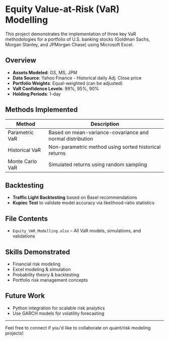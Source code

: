 # Equity Value-at-Risk (VaR) Modelling

This project demonstrates the implementation of three key VaR methodologies for a portfolio of U.S. banking stocks (Goldman Sachs, Morgan Stanley, and JPMorgan Chase) using Microsoft Excel.

## Overview

- **Assets Modeled**: GS, MS, JPM
- **Data Source**: Yahoo Finance - Historical daily Adj. Close price
- **Portfolio Weights**: Equal-weighted (can be adjusted)
- **VaR Confidence Levels**: 99%, 95%, 90%
- **Holding Periods**: 1-day

## Methods Implemented

| Method               | Description                                                |
|----------------------|------------------------------------------------------------|
| Parametric VaR       | Based on mean-variance-covariance and normal distribution  |
| Historical VaR       | Non-parametric method using sorted historical returns      |
| Monte Carlo VaR      | Simulated returns using random sampling                    |

## Backtesting

- **Traffic Light Backtesting** based on Basel recommendations
- **Kupiec Test** to validate model accuracy via likelihood-ratio statistics

## File Contents

- `Equity_VAR_Modelling.xlsx` – All VaR models, simulations, and validations

## Skills Demonstrated

- Financial risk modeling
- Excel modeling & simulation
- Probability theory & backtesting
- Portfolio risk management concepts

## Future Work

- Python integration for scalable risk analytics
- Use GARCH models for volatility forecasting

---

Feel free to connect if you'd like to collaborate on quant/risk modeling projects!
